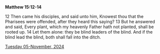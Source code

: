 **Matthew 15:12-14**

12 Then came his disciples, and said unto him, Knowest thou that the Pharisees were offended, after they heard this saying? 13 But he answered and said, Every plant, which my heavenly Father hath not planted, shall be rooted up. 14 Let them alone: they be blind leaders of the blind. And if the blind lead the blind, both shall fall into the ditch.

[Tuesday 05-November, 2024](https://getbible.life/kjv/Matthew/15/12-14)
